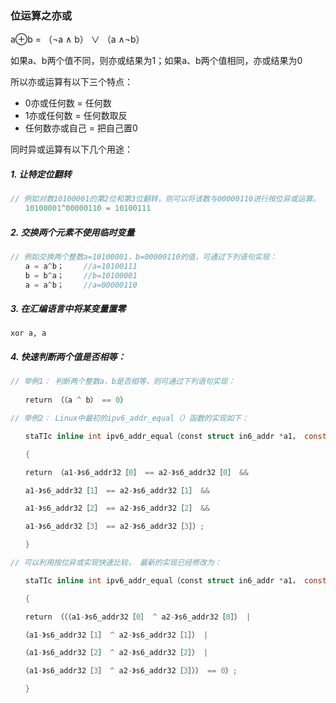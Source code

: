 ### 位运算之亦或

a⊕b = （¬a ∧ b） ∨ （a ∧¬b）

如果a、b两个值不同，则亦或结果为1；如果a、b两个值相同，亦或结果为0

所以亦或运算有以下三个特点：

- 0亦或任何数 = 任何数
- 1亦或任何数 = 任何数取反
- 任何数亦或自己 = 把自己置0

同时异或运算有以下几个用途：

##### 1. 让特定位翻转

```c
// 例如对数10100001的第2位和第3位翻转，则可以将该数与00000110进行按位异或运算。
　　10100001^00000110 = 10100111
```

##### 2. 交换两个元素不使用临时变量

```c
// 例如交换两个整数a=10100001，b=00000110的值，可通过下列语句实现：
　　a = a^b； 　　//a=10100111
　　b = b^a； 　　//b=10100001
　　a = a^b； 　　//a=00000110
```

##### 3. 在汇编语言中将某变量置零

`xor a, a`

##### 4. 快速判断两个值是否相等：

```c
// 举例1： 判断两个整数a，b是否相等，则可通过下列语句实现：
    
　　return （（a ^ b） == 0）

// 举例2： Linux中最初的ipv6_addr_equal（）函数的实现如下：

　　staTIc inline int ipv6_addr_equal（const struct in6_addr *a1， const struct in6_addr *a2）

　　{

　　return （a1-》s6_addr32［0］ == a2-》s6_addr32［0］ &&

　　a1-》s6_addr32［1］ == a2-》s6_addr32［1］ &&

　　a1-》s6_addr32［2］ == a2-》s6_addr32［2］ &&

　　a1-》s6_addr32［3］ == a2-》s6_addr32［3］）;

　　}

// 可以利用按位异或实现快速比较， 最新的实现已经修改为：

　　staTIc inline int ipv6_addr_equal（const struct in6_addr *a1， const struct in6_addr *a2）

　　{

　　return （（（a1-》s6_addr32［0］ ^ a2-》s6_addr32［0］） |

　　（a1-》s6_addr32［1］ ^ a2-》s6_addr32［1］） |

　　（a1-》s6_addr32［2］ ^ a2-》s6_addr32［2］） |

　　（a1-》s6_addr32［3］ ^ a2-》s6_addr32［3］）） == 0）;

　　}
```

